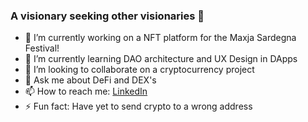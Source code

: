 ### A visionary seeking other visionaries 👀



- 🔭 I’m currently working on a NFT platform for the Maxja Sardegna Festival! 
- 🌱 I’m currently learning DAO architecture and UX Design in DApps
- 👯 I’m looking to collaborate on a cryptocurrency project
- 💬 Ask me about DeFi and DEX's
- 📫 How to reach me: [LinkedIn](https://www.linkedin.com/in/hakeem-whitmore/)
- ⚡ Fun fact: Have yet to send crypto to a wrong address
 
